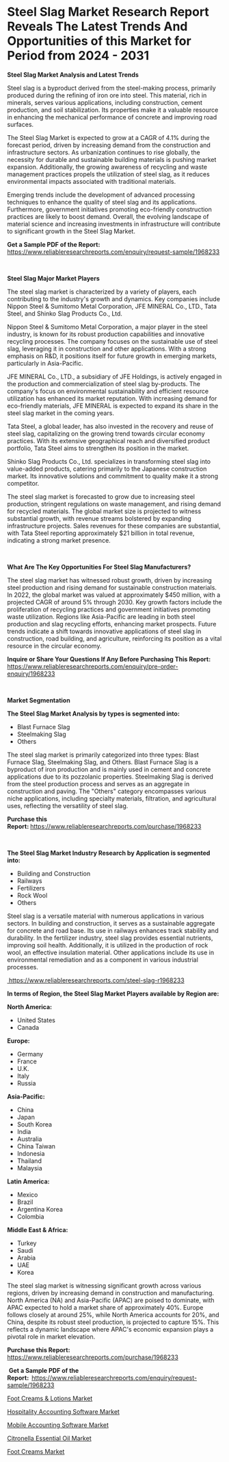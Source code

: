 <p><h1>Steel Slag Market Research Report Reveals The Latest Trends And Opportunities of this Market for Period from 2024 - 2031</h1></p><p><strong>Steel Slag Market Analysis and Latest Trends</strong></p>
<p><p>Steel slag is a byproduct derived from the steel-making process, primarily produced during the refining of iron ore into steel. This material, rich in minerals, serves various applications, including construction, cement production, and soil stabilization. Its properties make it a valuable resource in enhancing the mechanical performance of concrete and improving road surfaces. </p><p>The Steel Slag Market is expected to grow at a CAGR of 4.1% during the forecast period, driven by increasing demand from the construction and infrastructure sectors. As urbanization continues to rise globally, the necessity for durable and sustainable building materials is pushing market expansion. Additionally, the growing awareness of recycling and waste management practices propels the utilization of steel slag, as it reduces environmental impacts associated with traditional materials.</p><p>Emerging trends include the development of advanced processing techniques to enhance the quality of steel slag and its applications. Furthermore, government initiatives promoting eco-friendly construction practices are likely to boost demand. Overall, the evolving landscape of material science and increasing investments in infrastructure will contribute to significant growth in the Steel Slag Market.</p></p>
<p><strong>Get a Sample PDF of the Report:&nbsp;</strong> <a href="https://www.reliableresearchreports.com/enquiry/request-sample/1968233?utm_campaign=12&utm_medium=2&utm_source=Github&utm_content=ia&utm_term=14112024&utm_id=steel-slag">https://www.reliableresearchreports.com/enquiry/request-sample/1968233</a></p>
<p>&nbsp;</p>
<p><strong>Steel Slag Major Market Players</strong></p>
<p><p>The steel slag market is characterized by a variety of players, each contributing to the industry's growth and dynamics. Key companies include Nippon Steel & Sumitomo Metal Corporation, JFE MINERAL Co., LTD., Tata Steel, and Shinko Slag Products Co., Ltd.</p><p>Nippon Steel & Sumitomo Metal Corporation, a major player in the steel industry, is known for its robust production capabilities and innovative recycling processes. The company focuses on the sustainable use of steel slag, leveraging it in construction and other applications. With a strong emphasis on R&D, it positions itself for future growth in emerging markets, particularly in Asia-Pacific.</p><p>JFE MINERAL Co., LTD., a subsidiary of JFE Holdings, is actively engaged in the production and commercialization of steel slag by-products. The company's focus on environmental sustainability and efficient resource utilization has enhanced its market reputation. With increasing demand for eco-friendly materials, JFE MINERAL is expected to expand its share in the steel slag market in the coming years.</p><p>Tata Steel, a global leader, has also invested in the recovery and reuse of steel slag, capitalizing on the growing trend towards circular economy practices. With its extensive geographical reach and diversified product portfolio, Tata Steel aims to strengthen its position in the market.</p><p>Shinko Slag Products Co., Ltd. specializes in transforming steel slag into value-added products, catering primarily to the Japanese construction market. Its innovative solutions and commitment to quality make it a strong competitor.</p><p>The steel slag market is forecasted to grow due to increasing steel production, stringent regulations on waste management, and rising demand for recycled materials. The global market size is projected to witness substantial growth, with revenue streams bolstered by expanding infrastructure projects. Sales revenues for these companies are substantial, with Tata Steel reporting approximately $21 billion in total revenue, indicating a strong market presence.</p></p>
<p>&nbsp;</p>
<p><strong>What Are The Key Opportunities For Steel Slag Manufacturers?</strong></p>
<p><p>The steel slag market has witnessed robust growth, driven by increasing steel production and rising demand for sustainable construction materials. In 2022, the global market was valued at approximately $450 million, with a projected CAGR of around 5% through 2030. Key growth factors include the proliferation of recycling practices and government initiatives promoting waste utilization. Regions like Asia-Pacific are leading in both steel production and slag recycling efforts, enhancing market prospects. Future trends indicate a shift towards innovative applications of steel slag in construction, road building, and agriculture, reinforcing its position as a vital resource in the circular economy.</p></p>
<p><strong>Inquire or Share Your Questions If Any Before Purchasing This Report:</strong> <a href="https://www.reliableresearchreports.com/enquiry/pre-order-enquiry/1968233?utm_campaign=12&utm_medium=2&utm_source=Github&utm_content=ia&utm_term=14112024&utm_id=steel-slag">https://www.reliableresearchreports.com/enquiry/pre-order-enquiry/1968233</a></p>
<p>&nbsp;</p>
<p><strong>Market Segmentation</strong></p>
<p><strong>The Steel Slag Market Analysis by types is segmented into:</strong></p>
<p><ul><li>Blast Furnace Slag</li><li>Steelmaking Slag</li><li>Others</li></ul></p>
<p><p>The steel slag market is primarily categorized into three types: Blast Furnace Slag, Steelmaking Slag, and Others. Blast Furnace Slag is a byproduct of iron production and is mainly used in cement and concrete applications due to its pozzolanic properties. Steelmaking Slag is derived from the steel production process and serves as an aggregate in construction and paving. The "Others" category encompasses various niche applications, including specialty materials, filtration, and agricultural uses, reflecting the versatility of steel slag.</p></p>
<p><strong>Purchase this Report:&nbsp;</strong><a href="https://www.reliableresearchreports.com/purchase/1968233?utm_campaign=12&utm_medium=2&utm_source=Github&utm_content=ia&utm_term=14112024&utm_id=steel-slag">https://www.reliableresearchreports.com/purchase/1968233</a></p>
<p>&nbsp;</p>
<p><strong>The Steel Slag Market Industry Research by Application is segmented into:</strong></p>
<p><ul><li>Building and Construction</li><li>Railways</li><li>Fertilizers</li><li>Rock Wool</li><li>Others</li></ul></p>
<p><p>Steel slag is a versatile material with numerous applications in various sectors. In building and construction, it serves as a sustainable aggregate for concrete and road base. Its use in railways enhances track stability and durability. In the fertilizer industry, steel slag provides essential nutrients, improving soil health. Additionally, it is utilized in the production of rock wool, an effective insulation material. Other applications include its use in environmental remediation and as a component in various industrial processes.</p></p>
<p><a href="https://www.reliableresearchreports.com/steel-slag-r1968233?utm_campaign=12&utm_medium=2&utm_source=Github&utm_content=ia&utm_term=14112024&utm_id=steel-slag">&nbsp;https://www.reliableresearchreports.com/steel-slag-r1968233</a></p>
<p><strong>In terms of Region, the Steel Slag Market Players available by Region are:</strong></p>
<p>
    <p> <strong> North America: </strong>
        <ul>
            <li>United States</li>
            <li>Canada</li>
        </ul>
        </p> 
    <p> <strong> Europe: </strong>
        <ul>
            <li>Germany</li>
            <li>France</li>
            <li>U.K.</li>
            <li>Italy</li>
            <li>Russia</li>
        </ul>
        </p> 
    <p> <strong> Asia-Pacific: </strong>
        <ul>
            <li>China</li>
            <li>Japan</li>
            <li>South Korea</li>
            <li>India</li>
            <li>Australia</li>
            <li>China Taiwan</li>
            <li>Indonesia</li>
            <li>Thailand</li>
            <li>Malaysia</li>
        </ul>
        </p> 
    <p> <strong> Latin America: </strong>
        <ul>
            <li>Mexico</li>
            <li>Brazil</li>
            <li>Argentina Korea</li>
            <li>Colombia</li>
        </ul>
        </p> 
    <p> <strong> Middle East & Africa: </strong>
        <ul>
            <li>Turkey</li>
            <li>Saudi</li>
            <li>Arabia</li>
            <li>UAE</li>
            <li>Korea</li>
        </ul>
    </p>
    </p>
<p><p>The steel slag market is witnessing significant growth across various regions, driven by increasing demand in construction and manufacturing. North America (NA) and Asia-Pacific (APAC) are poised to dominate, with APAC expected to hold a market share of approximately 40%. Europe follows closely at around 25%, while North America accounts for 20%, and China, despite its robust steel production, is projected to capture 15%. This reflects a dynamic landscape where APAC's economic expansion plays a pivotal role in market elevation.</p></p>
<p><strong>Purchase this Report: </strong><a href="https://www.reliableresearchreports.com/purchase/1968233?utm_campaign=12&utm_medium=2&utm_source=Github&utm_content=ia&utm_term=14112024&utm_id=steel-slag">https://www.reliableresearchreports.com/purchase/1968233</a></p>
<p>&nbsp;<strong>Get a Sample PDF of the Report:&nbsp;&nbsp;</strong><a href="https://www.reliableresearchreports.com/enquiry/request-sample/1968233?utm_campaign=12&utm_medium=2&utm_source=Github&utm_content=ia&utm_term=14112024&utm_id=steel-slag">https://www.reliableresearchreports.com/enquiry/request-sample/1968233</a></p>
<p><strong></strong></p>
<p><p><a href="https://www.linkedin.com/pulse/foot-creams-lotions-market-trends-focusing-insight-forecast-qhsmc?utm_campaign=12&utm_medium=2&utm_source=Github&utm_content=ia&utm_term=14112024&utm_id=steel-slag">Foot Creams & Lotions Market</a></p><p><a href="https://issuu.com/reportprime-2/docs/hospitality-accounting-software-mar_febfd1319a330f?utm_campaign=12&utm_medium=2&utm_source=Github&utm_content=ia&utm_term=14112024&utm_id=steel-slag">Hospitality Accounting Software Market</a></p><p><a href="https://issuu.com/reportprime-2/docs/mobile-accounting-software-market-s_a55a92d369ebc4?utm_campaign=12&utm_medium=2&utm_source=Github&utm_content=ia&utm_term=14112024&utm_id=steel-slag">Mobile Accounting Software Market</a></p><p><a href="https://github.com/AbbasMahmud554/Market-Research-Report-List-1/blob/main/citronella-essential-oil-market.md?utm_campaign=12&utm_medium=2&utm_source=Github&utm_content=ia&utm_term=14112024&utm_id=steel-slag">Citronella Essential Oil Market</a></p><p><a href="https://www.linkedin.com/pulse/evaluating-foot-creams-market-trends-growth-opportunities-qynoc?utm_campaign=12&utm_medium=2&utm_source=Github&utm_content=ia&utm_term=14112024&utm_id=steel-slag">Foot Creams Market</a></p></p>
